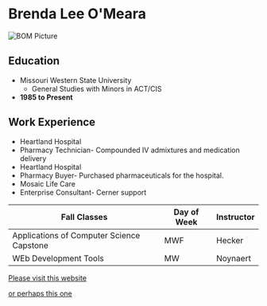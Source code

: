 # Brenda Lee O'Meara

![BOM Picture](/IMAGES/bom_pic.JPG)

## Education

* Missouri Western State University
  * General Studies with Minors in ACT/CIS
* **1985 to Present**
  
## Work Experience

* Heartland Hospital
* Pharmacy Technician- Compounded IV admixtures and medication delivery
* Heartland Hospital
* Pharmacy Buyer- Purchased pharmaceuticals for the hospital.
* Mosaic Life Care
* Enterprise Consultant- Cerner support


Fall Classes | Day of Week| Instructor
---|---|---
Applications of Computer Science Capstone | MWF | Hecker
WEb Development Tools | MW | Noynaert


[Please visit this website](https://www.mymosaiclifecare.org/)

[or perhaps this one](https://www.cerner.com/)